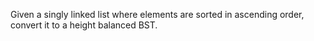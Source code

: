 Given a singly linked list where elements are sorted in ascending order, convert it to a height balanced BST.

